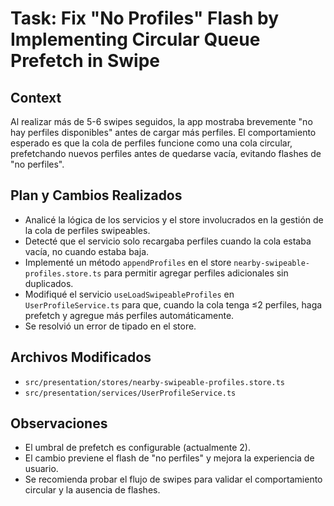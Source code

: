 # Task: Fix "No Profiles" Flash by Implementing Circular Queue Prefetch in Swipe

## Context

Al realizar más de 5-6 swipes seguidos, la app mostraba brevemente "no hay perfiles disponibles" antes de cargar más perfiles. El comportamiento esperado es que la cola de perfiles funcione como una cola circular, prefetchando nuevos perfiles antes de quedarse vacía, evitando flashes de "no perfiles".

## Plan y Cambios Realizados

- Analicé la lógica de los servicios y el store involucrados en la gestión de la cola de perfiles swipeables.
- Detecté que el servicio solo recargaba perfiles cuando la cola estaba vacía, no cuando estaba baja.
- Implementé un método `appendProfiles` en el store `nearby-swipeable-profiles.store.ts` para permitir agregar perfiles adicionales sin duplicados.
- Modifiqué el servicio `useLoadSwipeableProfiles` en `UserProfileService.ts` para que, cuando la cola tenga ≤2 perfiles, haga prefetch y agregue más perfiles automáticamente.
- Se resolvió un error de tipado en el store.

## Archivos Modificados

- `src/presentation/stores/nearby-swipeable-profiles.store.ts`
- `src/presentation/services/UserProfileService.ts`

## Observaciones

- El umbral de prefetch es configurable (actualmente 2).
- El cambio previene el flash de "no perfiles" y mejora la experiencia de usuario.
- Se recomienda probar el flujo de swipes para validar el comportamiento circular y la ausencia de flashes.
